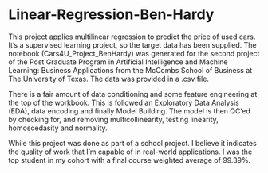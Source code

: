 # Linear-Regression-Ben-Hardy
This project applies multilinear regression to predict the price of used cars. It’s a supervised learning project, so the target data has been supplied. The notebook (Cars4U_Project_BenHardy) was generated for the second project of the Post Graduate Program in Artificial Intelligence and Machine Learning: Business Applications from the McCombs School of Business at The University of Texas. The data was provided in a .csv file.

There is a fair amount of data conditioning and some feature engineering at the top of the workbook. This is followed an Exploratory Data Analysis (EDA), data encoding and finally Model Building. The model is then QC’ed by checking for, and removing multicollinearity, testing linearity, homoscedasity and normality.

While this project was done as part of a school project. I believe it indicates the quality of work that I’m capable of in real-world applications. I was the top student in my cohort with a final course weighted average of 99.39%. 
